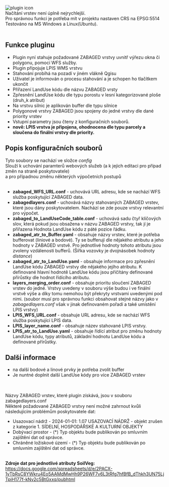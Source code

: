 ![plugin icon](https://github.com/ctu-geoforall-lab/qgis-zabaged-plugin/blob/main/docs/images/baner.png?raw=true) <br>
Načítání vrstev není úplně nejrychlejší. <br>
Pro správnou funkci je potřeba mít v projektu nastaven CRS na EPSG:5514 <br>
Testováno na MS Windows a Linux(Ubuntu). <br> <br>

## Funkce pluginu
- Plugin nyní stahuje požadované ZABAGED vrstvy uvnitř výřezu okna či polygonu, pomocí WFS služby. 
- Plugin připojuje LPIS WMS vrstvu
- Stahování probíhá na pozadí v jiném vlákně Qgisu
- Uživatel je informován o procesu stahování a je schopen ho tlačítkem ukončit
- Přířazení LandUse kódu dle názvu ZABAGED vrsty
- Zpřesnění LandUse kódu dle typu porostu v lesní kategorizované ploše (druh_k atribut)
- Na vrstvu silnic je aplikován buffer dle typu silnice
- Polygonové vrstvy ZABAGED jsou spojeny do jedné vrstvy dle dané priority vrstev
- Vstupní parametry jsou čteny z konfiguračních souborů.
- **nově: LPIS vrstva je připojena, ohodnocena dle typu parcely a sloučena do finální vrstvy dle priority.**

## Popis konfiguračních souborů
Tyto soubory se nachází ve složce *config* <br>
Slouží k uchování paramterů webových služeb (a k jejich editaci pro případ změn na straně poskytovatele) <br>
a pro případnou změnu některých výpočetních postupů <br> <br>

- **zabaged_WFS_URL.conf** - uchovává URL adresu, kde se nachází WFS služba poskytující ZABAGED data.
- **zabagedlayers.conf** - uchovává názvy stahovaných ZABAGED vrstev, které jsou dány poskytovatelem. Nachází se zde pouze vrstvy relevantní pro výpočet.
- **zabaged_to_LandUseCode_table.conf** - uchovává sadu čtyř klíčových slov, která pokud jsou obsažena v názvu ZABAGED vrstvy, tak jí je přiřazena Hodnota LandUse kódu z páté pozice řádku.
- **zabaged_atr_to_Buffer.yaml** - obsahuje názvy vrstev, které je potřeba bufferovat (liniové a bodové). Ty se bufferují dle nějakého atributu a jeho hodnoty v ZABAGED vrstvě. Pro jednotlivé hodnoty tohoto atributu jsou zvoleny vzdálenosti bufferů. (Šířka vozovky je dvojnásobek hodnoty *distance*)
- **zabaged_atr_to_LandUse.yaml** - obsahuje informace pro zpřesnění LandUse kódu ZABAGED vrstvy dle nějakého jejího atributu. K definované hlavní hodnotě LandUse kódu jsou přičítány definované přírůstky dle hodnot řídícího atributu.
- **layers_merging_order.conf** - obsahuje prioritu sloučení ZABAGED vrstev do jedné. Vrstvy uvedeny v souboru výše budou i ve finální vrstvě výše a díky tomu nemohou být překryty vrstvami uvedenými pod nimi. (soubor musí pro správnou funkci obsahovat stejné názvy jako v *zabagedlayers.conf* však v jinak definovaném pořadí a také umístění LPIS vrstvy)
- **LPIS_WFS_URL.conf** - obsahuje URL adresu, kde se nachází WFS služba poskytující LPIS data.
- **LPIS_layer_name.conf** - obsahuje název stahované LPIS vrstvy.
- **LPIS_atr_to_LandUse.yaml** - obsahuje řídící atribut pro změnu hodnoty LandUse kódu, typy atributů, základní hodnotu LandUse kódu a definované přírůstky.
  
## Další informace
- na další bodové a linové prvky je potřeba zvolit buffer
- Je nuntné doplnit další LandUse kódy pro více ZABAGED vrstev

<br><br>
Názvy ZABAGED vrstev, které plugin získává, jsou v souboru zabagedlayers.conf <br>
Některé požadované ZABAGED vrstvy není možné zahrnout kvůli následujícím problémům poskytovatele dat: <br>
- Usazovací nádrž - 2024-01-01: 1.07 USAZOVACÍ NÁDRŽ - objekt zrušen z kategorie 1. SÍDELNÍ, HOSPODÁŘSKÉ A KULTURNÍ OBJEKTY <br>
- Dobývací prostor - (*) Typ objektu bude publikován po smluvním zajištění dat od správce. <br>
- Chráněné ložiskové území -   (*) Typ objektu bude publikován po smluvním zajištění dat od správce. <br> <br>

**Zdroje dat pro jednotlivé atributy SoilVeg:** <br>
https://docs.google.com/spreadsheets/d/e/2PACX-1vTbRsC8YWkru4Eo5AAMdMwHh9P26WF7v6L3tRfg7hfBfB_dThkh3UN75LjTpiH177f-kNv2c5BtGxxq/pubhtml
